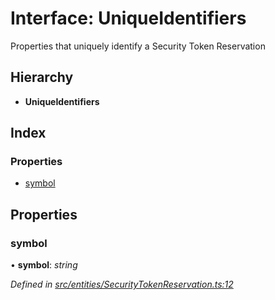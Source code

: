# Interface: UniqueIdentifiers

Properties that uniquely identify a Security Token Reservation

## Hierarchy

- **UniqueIdentifiers**

## Index

### Properties

- [symbol](_entities_securitytokenreservation_.uniqueidentifiers.md#symbol)

## Properties

### symbol

• **symbol**: _string_

_Defined in [src/entities/SecurityTokenReservation.ts:12](https://github.com/PolymathNetwork/polymath-sdk/blob/c47ae7a/src/entities/SecurityTokenReservation.ts#L12)_

